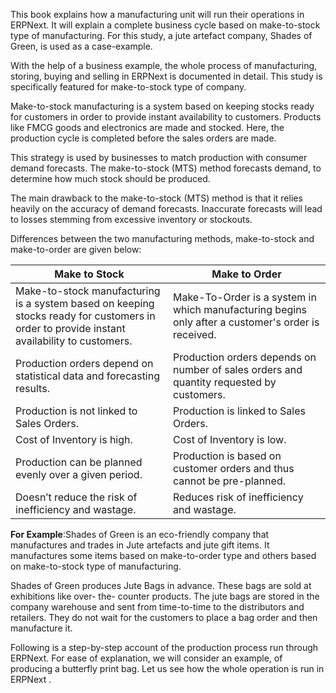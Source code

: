 This book explains how a manufacturing unit will run their operations in ERPNext. It will explain a complete business cycle based on make-to-stock type of manufacturing. For this study, a jute artefact company, Shades of Green, is used as a case-example. 

With the help of a business example, the whole process of manufacturing, storing, buying and selling in ERPNext is documented in detail. This study is specifically featured for make-to-stock type of company.

Make-to-stock manufacturing is a system based on keeping stocks ready for customers in order to provide instant availability to customers. Products like FMCG goods and electronics are made and stocked. Here, the production cycle is completed before the sales orders are made. 

This strategy is used by businesses to match production with consumer demand forecasts. The make-to-stock (MTS) method forecasts demand, to determine how much stock should be produced.

The main drawback to the make-to-stock (MTS) method is that it relies heavily on the accuracy of demand forecasts. Inaccurate forecasts will lead to losses stemming from excessive inventory or stockouts.

Differences between the two manufacturing methods, make-to-stock and make-to-order are given below:

<table class="table table-bordered">
	<thead>
		<tr>
			<th width="50%">Make to Stock</th>
			<th width="50%">Make to Order</th>
		</tr>
	</thead>
	<tbody>
		<tr>
			<td>Make-to-stock manufacturing is a system based on keeping stocks ready for customers in order to provide instant availability to customers.</td>
			<td>Make-To-Order  is a system in which manufacturing begins only after a customer's order is received.</td>
		</tr>
		<tr>
			<td>Production orders depend on statistical data and forecasting results.</td>
			<td>Production orders depends on number of sales orders and quantity requested by customers.</td>
		</tr>
		<tr>
			<td>Production is not linked to Sales Orders.</td>
			<td>Production is linked to Sales Orders.</td>
		</tr>
		<tr>
			<td>Cost of Inventory is high.</td>
			<td>Cost of Inventory is low.</td>
		</tr>
		<tr>
			<td>Production can be planned evenly over a given period.</td>
			<td>Production is based on customer orders and thus cannot be pre-planned.</td>
		</tr>
		<tr>
			<td>Doesn’t reduce the risk of inefficiency and wastage.</td>
			<td>Reduces risk of inefficiency and wastage.</td>
		</tr>
	</tbody>
</table>

 __For Example__:Shades of Green is an eco-friendly company that manufactures and trades in Jute artefacts and jute gift items. It manufactures some items based on make-to-order type and others based on make-to-stock type of manufacturing.

Shades of Green produces Jute Bags in advance. These bags are sold at exhibitions like over- the- counter products. The jute bags are stored in the company warehouse and sent from time-to-time to the distributors and retailers. They do not wait for the customers to place a bag order and then manufacture it.  

Following is a step-by-step account of the production process run through ERPNext. For ease of explanation, we will consider an example, of producing a butterfly print bag. Let us see how the whole operation is run in ERPNext .
